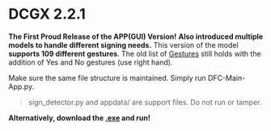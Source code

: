# DCGX 2.2.1

**The First Proud Release of the APP(GUI) Version!**
**Also introduced multiple models to handle different signing needs.**
This version of the model **supports 109 different gestures**. The old list of [Gestures](https://drive.google.com/file/d/1603w3bCaFuYwvJoOqmAXtl877bUn0C_T/view?usp=sharing)
still holds with the addition of Yes and No gestures (use right hand).

Make sure the same file structure is maintained. Simply run DFC-Main-App.py.

> sign_detector.py and appdata/ are support files. Do not run or tamper.

**Alternatively, download the [.exe](https://drive.google.com/file/d/1_yepU6pERZnCmw1GLvZSQscsO7U6gYls/view?usp=sharing) and run!**
